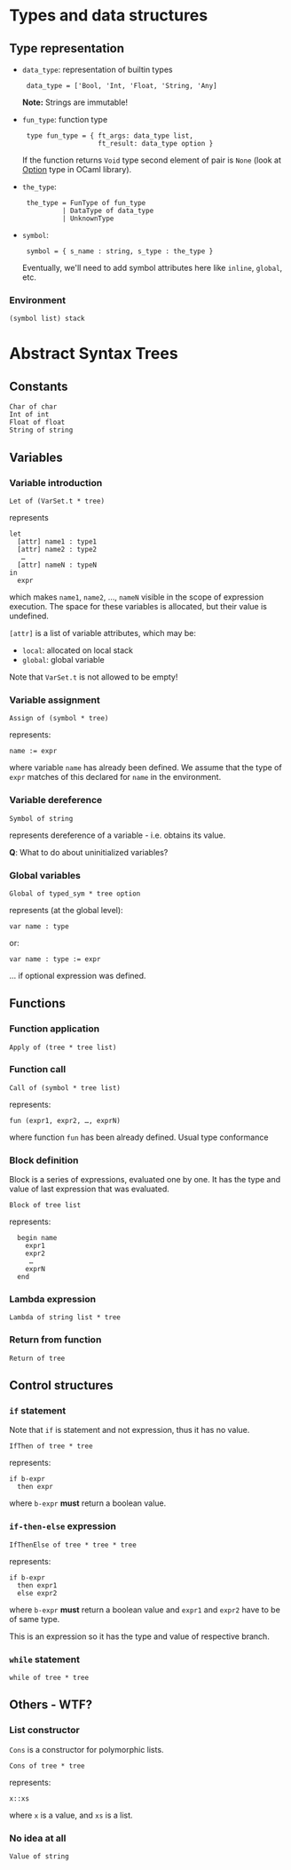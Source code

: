 
# Types and data structures

## Type representation

 * `data_type`: representation of builtin types

		data_type = ['Bool, 'Int, 'Float, 'String, 'Any]

	**Note:** Strings are immutable!

 * `fun_type`: function type
 
		type fun_type = { ft_args: data_type list,
		                  ft_result: data_type option }

    If the function returns `Void` type second element of pair is `None` (look at [Option] type in OCaml library).

[Option]: http://ocaml-lib.sourceforge.net/doc/Option.html

 * `the_type`:
 
		the_type = FunType of fun_type
		         | DataType of data_type
		         | UnknownType
 
 * `symbol`:

		symbol = { s_name : string, s_type : the_type }
		
	Eventually, we'll need to add symbol attributes here like `inline`, `global`, etc.
 
### Environment

	(symbol list) stack

# Abstract Syntax Trees

## Constants

	Char of char
	Int of int
	Float of float
	String of string

## Variables

### Variable introduction

	Let of (VarSet.t * tree)

represents

	let
	  [attr] name1 : type1
	  [attr] name2 : type2
	   … 
	  [attr] nameN : typeN
	in
	  expr

which makes `name1`, `name2`, …, `nameN` visible in the scope of expression execution. The space for these variables is allocated, but their value is undefined.

`[attr]` is a list of variable attributes, which may be:

 * `local`: allocated on local stack 
 * `global`: global variable

Note that `VarSet.t` is not allowed to be empty!

### Variable assignment

	Assign of (symbol * tree)
	
represents:

	name := expr

where variable `name` has already been defined. We assume that the type of `expr` matches of this declared for `name` in the environment.

### Variable dereference

	Symbol of string

represents dereference of a variable - i.e. obtains its value.

**Q**: What to do about uninitialized variables?

### Global variables

	Global of typed_sym * tree option

represents (at the global level):

	var name : type

or:

	var name : type := expr
	
… if optional expression was defined.

## Functions

### Function application

	Apply of (tree * tree list)

### Function call

	Call of (symbol * tree list)

represents:

	fun (expr1, expr2, …, exprN)

where function `fun` has been already defined. Usual type conformance 

### Block definition

Block is a series of expressions, evaluated one by one. It has the type and value of last expression that was evaluated.

	Block of tree list
	
represents:

	  begin name
	    expr1
	    expr2
	     … 
	    exprN
	  end

### Lambda expression

	Lambda of string list * tree

### Return from function

	Return of tree

## Control structures

### `if` statement

Note that `if` is statement and not expression, thus it has no value.

	IfThen of tree * tree

represents:

	if b-expr
	  then expr

where `b-expr` **must** return a boolean value.

### `if-then-else` expression

	IfThenElse of tree * tree * tree

represents:

	if b-expr
	  then expr1
	  else expr2

where `b-expr` **must** return a boolean value and `expr1` and `expr2` have to be of same type.

This is an expression so it has the type and value of respective branch.

### `while` statement

	while of tree * tree

## Others - WTF?

### List constructor

`Cons` is a constructor for polymorphic lists.

	Cons of tree * tree

represents:

	x::xs
	
where `x` is a value, and `xs` is a list. 

### No idea at all

	Value of string
